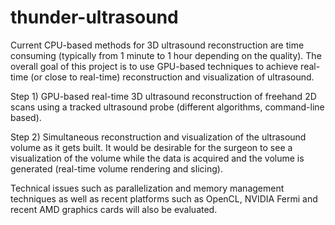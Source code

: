 # thunder-ultrasound

Current CPU-based methods for 3D ultrasound reconstruction are time consuming (typically from 1 minute to 1 hour depending on the quality). The overall goal of this project is to use GPU-based techniques to achieve real-time (or close to real-time) reconstruction and visualization of ultrasound.

Step 1) GPU-based real-time 3D ultrasound reconstruction of freehand 2D scans using a tracked ultrasound probe (different algorithms, command-line based).

Step 2) Simultaneous reconstruction and visualization of the ultrasound volume as it gets built. It would be desirable for the surgeon to see a visualization of the volume while the data is acquired and the volume is generated (real-time volume rendering and slicing).

Technical issues such as parallelization and memory management techniques as well as recent platforms such as OpenCL, NVIDIA Fermi and recent AMD graphics cards will also be evaluated.
